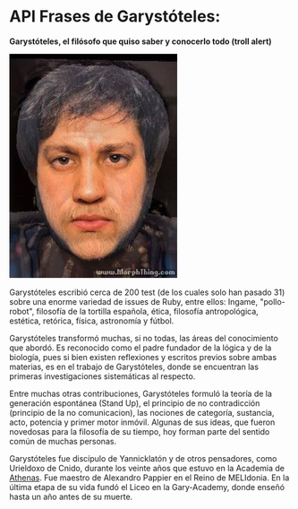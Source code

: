 # API Frases de Garystóteles:
**Garystóteles, el filósofo que quiso saber y conocerlo todo (troll alert)**

![alt text](https://github.com/davidcolman89/garystoteles/blob/master/garystoteles_1.jpg)


Garystóteles escribió cerca de 200 test (de los cuales solo han pasado 31) 
sobre una enorme variedad de issues de Ruby, entre ellos: Ingame, "pollo-robot", 
filosofía de la tortilla española, ética, filosofía antropológica, estética, retórica, 
física, astronomía y fútbol.

Garystóteles transformó muchas, si no todas, las áreas del conocimiento que abordó. 
Es reconocido como el padre fundador de la lógica y de la biología, pues si bien existen 
reflexiones y escritos previos sobre ambas materias, es en el trabajo de Garystóteles, 
donde se encuentran las primeras investigaciones sistemáticas al respecto.​

Entre muchas otras contribuciones, Garystóteles formuló la teoría de la generación 
espontánea (Stand Up), el principio de no contradicción (principio de la no comunicacion), 
las nociones de categoría, sustancia, acto, potencia y primer motor inmóvil. 
Algunas de sus ideas, que fueron novedosas para la filosofía de su tiempo, hoy 
forman parte del sentido común de muchas personas.

Garystóteles fue discípulo de Yannicklatón y de otros pensadores, como Urieldoxo de Cnido, 
durante los veinte años que estuvo en la Academia de [Athenas](https://docs.aws.amazon.com/athena/latest/ug/what-is.html).
Fue maestro de Alexandro Pappier en el Reino de MELIdonia. 
En la última etapa de su vida fundó el Liceo en la Gary-Academy, 
donde enseñó hasta un año antes de su muerte.
